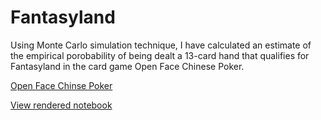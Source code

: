 # Fantasyland

Using Monte Carlo simulation technique, I have calculated an estimate of the empirical porobability of being dealt a 13-card hand that qualifies for Fantasyland in the card game Open Face Chinese Poker. 

[Open Face Chinse Poker](https://en.wikipedia.org/wiki/Open-face_Chinese_poker)

[View rendered notebook](https://nbviewer.org/github/Malc0lmiscalm/Fantasyland/blob/main/Success_Fantasyland.ipynb)



